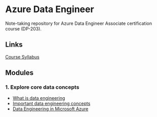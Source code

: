 # Azure Data Engineer

Note-taking repository for Azure Data Engineer Associate certification course (DP-203).

## Links

[Course Syllabus](https://learn.microsoft.com/en-us/training/courses/dp-203t00)

## Modules

### 1. Explore core data concepts

- [What is data engineering](./docs/module_1/data_engineering.md)
- [Important data engineering concepts](./docs/module_1/concepts.md)
- [Data Engineering in Microsoft Azure](./docs/module_1/azure.md)